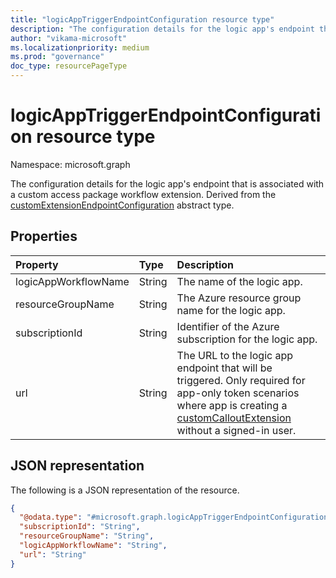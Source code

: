 ```yaml
---
title: "logicAppTriggerEndpointConfiguration resource type"
description: "The configuration details for the logic app's endpoint that is associated with a custom access package workflow extension."
author: "vikama-microsoft"
ms.localizationpriority: medium
ms.prod: "governance"
doc_type: resourcePageType
---
```


# logicAppTriggerEndpointConfiguration resource type

Namespace: microsoft.graph

The configuration details for the logic app's endpoint that is associated with a custom access package workflow extension. Derived from the [customExtensionEndpointConfiguration](customextensionendpointconfiguration.md) abstract type.

## Properties

|Property|Type|Description|
|:---|:---|:---| 
|logicAppWorkflowName|String|The name of the logic app.|
|resourceGroupName|String|The Azure resource group name for the logic app.|
|subscriptionId|String|Identifier of the Azure subscription for the logic app.|
|url|String| The URL to the logic app endpoint that will be triggered. Only required for app-only token scenarios where app is creating a [customCalloutExtension](../resources/customcalloutextension.md) without a signed-in user.|

## JSON representation

The following is a JSON representation of the resource.
<!-- {
  "blockType": "resource",
  "@odata.type": "microsoft.graph.logicAppTriggerEndpointConfiguration",
  "baseType": "microsoft.graph.customExtensionEndpointConfiguration"
}
-->
``` json
{
  "@odata.type": "#microsoft.graph.logicAppTriggerEndpointConfiguration",
  "subscriptionId": "String",
  "resourceGroupName": "String",
  "logicAppWorkflowName": "String",
  "url": "String"
}
```
